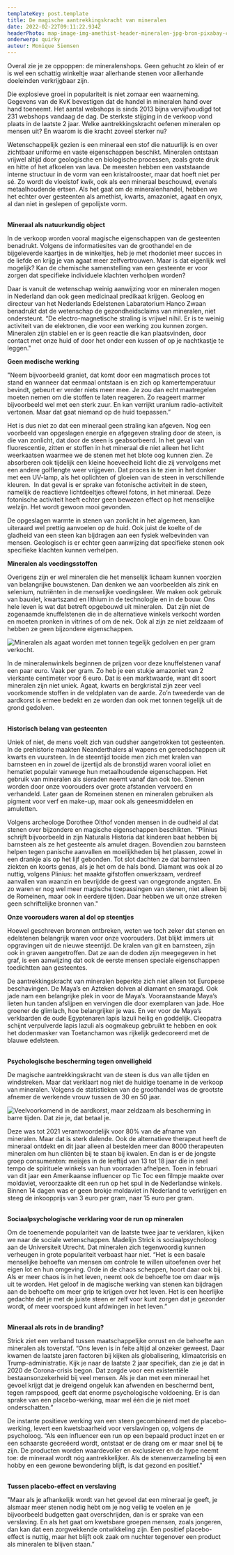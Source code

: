 ```yaml
---
templateKey: post.template
title: De magische aantrekkingskracht van mineralen
date: 2022-02-22T09:11:22.934Z
headerPhoto: map-image-img-amethist-header-mineralen-jpg-bron-pixabay-com-onderschrift-de-magische-kracht-van-mineralen
onderwerp: quirky
auteur: Monique Siemsen
---
```

Overal zie je ze oppoppen: de mineralenshops. Geen gehucht zo klein of er is wel een schattig winkeltje waar allerhande stenen voor allerhande doeleinden verkrijgbaar zijn. 

Die explosieve groei in populariteit is niet zomaar een waarneming. Gegevens van de KvK bevestigen dat de handel in mineralen hand over hand toeneemt. Het aantal webshops is sinds 2013 bijna vervijfvoudigd tot 231 webshops vandaag de dag. De sterkste stijging in de verkoop vond plaats in de laatste 2 jaar. Welke aantrekkingskracht oefenen mineralen op mensen uit? En waarom is die kracht zoveel sterker nu?

Wetenschappelijk gezien is een mineraal een stof die natuurlijk is en over zichtbaar uniforme en vaste eigenschappen beschikt. Mineralen ontstaan vrijwel altijd door geologische en biologische processen, zoals grote druk en hitte of het afkoelen van lava. De meesten hebben een vaststaande interne structuur in de vorm van een kristalrooster, maar dat hoeft niet per sé. Zo wordt de vloeistof kwik, ook als een mineraal beschouwd, evenals metaalhoudende ertsen. Als het gaat om de mineralenhandel, hebben we het echter over gesteenten als amethist, kwarts, amazoniet, agaat en onyx, al dan niet in geslepen of gepolijste vorm.

**\
Mineraal als natuurkundig object**

In de verkoop worden vooral magische eigenschappen van de gesteenten benadrukt. Volgens de informatiesites van de groothandel en de bijgeleverde kaartjes in de winkeltjes, heb je met rhodoniet meer succes in de liefde en krijg je van agaat meer zelfvertrouwen. Maar is dat eigenlijk wel mogelijk? Kan de chemische samenstelling van een gesteente er voor zorgen dat specifieke individuele klachten verholpen worden? 

Daar is vanuit de wetenschap weinig aanwijzing voor en mineralen mogen in Nederland dan ook geen medicinaal predikaat krijgen. Geoloog en directeur van het Nederlands Edelstenen Labaratorium Hanco Zwaan benadrukt dat de wetenschap de gezondheidsclaims van mineralen, niet ondersteunt. “De electro-magnetische straling is vrijwel nihil. Er is te weinig activiteit van de elektronen, die voor een werking zou kunnen zorgen. Mineralen zijn stabiel en er is geen reactie die kan plaatsvinden, door contact met onze huid of door het onder een kussen of op je nachtkastje te leggen."

**Geen medische werking**

"Neem bijvoorbeeld graniet, dat komt door een magmatisch proces tot stand en wanneer dat eenmaal ontstaan is en zich op kamertemperatuur bevindt, gebeurt er verder niets meer mee. Je zou dan echt maatregelen moeten nemen om die stoffen te laten reageren. Zo reageert marmer bijvoorbeeld wel met een sterk zuur. En kan verrijkt uranium radio-activiteit vertonen. Maar dat gaat niemand op de huid toepassen.”

Het is dus niet zo dat een mineraal geen straling kan afgeven. Nog een voorbeeld van opgeslagen energie en afgegeven straling door de steen, is die van zonlicht, dat door de steen is geabsorbeerd. In het geval van fluorescentie, zitten er stoffen in het mineraal die niet alleen het licht weerkaatsen waarmee we de stenen met het blote oog kunnen zien. Ze absorberen ook tijdelijk een kleine hoeveelheid licht die zij vervolgens met een andere golflengte weer vrijgeven. Dat proces is te zien in het donker met een UV-lamp, als het oplichten of gloeien van de steen in verschillende kleuren.  In dat geval is er sprake van fotonische activiteit in de steen, namelijk de reactieve lichtdeeltjes oftewel fotons, in het mineraal. Deze fotonische activiteit heeft echter geen bewezen effect op het menselijke welzijn. Het wordt gewoon mooi gevonden.

De opgeslagen warmte in stenen van zonlicht in het algemeen, kan uiteraard wel prettig aanvoelen op de huid. Ook juist de koelte of de gladheid van een steen kan bijdragen aan een fysiek welbevinden van mensen. Geologisch is er echter geen aanwijzing dat specifieke stenen ook specifieke klachten kunnen verhelpen.

**Mineralen als voedingsstoffen**

Overigens zijn er wel mineralen die het menselijk lichaam kunnen voorzien van belangrijke bouwstenen. Dan denken we aan voorbeelden als zink en selenium, nutriënten in de menselijke voedingsleer. We maken ook gebruik van bauxiet, kwartszand en lithium in de technologie en in de bouw. Ons hele leven is wat dat betreft opgebouwd uit mineralen.  Dat zijn niet de zogenaamde knuffelstenen die in de alternatieve winkels verkocht worden en moeten pronken in vitrines of om de nek. Ook al zijn ze niet zeldzaam of hebben ze geen bijzondere eigenschappen.

![Mineralen als agaat worden met tonnen tegelijk gedolven en per gram verkocht.](/img/mijnbouw-mineralen-veldplaat.jpg "Pixabay.com")

In de mineralenwinkels beginnen de prijzen voor deze knuffelstenen vanaf een paar euro. Vaak per gram. Zo heb je een stukje amazoniet van 2 vierkante centimeter voor 6 euro. Dat is een marktwaarde, want dit soort mineralen zijn niet uniek. Agaat, kwarts en bergkristal zijn zeer veel voorkomende stoffen in de veldplaten van de aarde. Zo’n tweederde van de aardkorst is ermee bedekt en ze worden dan ook met tonnen tegelijk uit de grond gedolven.

**\
Historisch belang van gesteenten**

Uniek of niet, de mens voelt zich van oudsher aangetrokken tot gesteenten. In de prehistorie maakten Neanderthalers al wapens en gereedschappen uit kwarts en vuursteen. In de steentijd tooide men zich met kralen van barnsteen en in zowel de ijzertijd als de bronstijd waren vooral ioliet en hematiet populair vanwege hun metaalhoudende eigenschappen. Het gebruik van mineralen als sieraden neemt vanaf dan ook toe. Stenen worden door onze voorouders over grote afstanden vervoerd en verhandeld. Later gaan de Romeinen stenen en mineralen gebruiken als pigment voor verf en make-up, maar ook als geneesmiddelen en amuletten. 

Volgens archeologe Dorothee Olthof vonden mensen in de oudheid al dat stenen over bijzondere en magische eigenschappen beschikten.  “Plinius schrijft bijvoorbeeld in zijn Naturalis Historia dat kinderen baat hebben bij barnsteen als ze het gesteente als amulet dragen. Bovendien zou barnsteen helpen tegen panische aanvallen en moeilijkheden bij het plassen, zowel in een drankje als op het lijf gebonden. Tot slot dachten ze dat barnsteen ziekten en koorts genas, als je het om de hals bond. Diamant was ook al zo nuttig, volgens Plinius: het maakte gifstoffen onwerkzaam, verdreef aanvallen van waanzin en bevrijdde de geest van ongegronde angsten. En zo waren er nog wel meer magische toepassingen van stenen, niet alleen bij de Romeinen, maar ook in eerdere tijden. Daar hebben we uit onze streken geen schriftelijke bronnen van."

**Onze voorouders waren al dol op steentjes**

Hoewel geschreven bronnen ontbreken, weten we toch zeker dat stenen en edelstenen belangrijk waren voor onze voorouders. Dat blijkt immers uit opgravingen uit de nieuwe steentijd. De kralen van git en barnsteen, zijn ook in graven aangetroffen. Dat ze aan de doden zijn meegegeven in het graf, is een aanwijzing dat ook de eerste mensen speciale eigenschappen toedichtten aan gesteentes.

De aantrekkingskracht van mineralen beperkte zich niet alleen tot Europese beschavingen. De Maya’s en Azteken dolven al diamant en smaragd. Ook jade nam een belangrijke plek in voor de Maya’s. Vooraanstaande Maya’s lieten hun tanden afslijpen en vervingen die door exemplaren van jade. Hoe groener de glimlach, hoe belangrijker je was. En ver voor de Maya’s verklaarden de oude Egyptenaren lapis lazuli heilig en goddelijk. Cleopatra schijnt verpulverde lapis lazuli als oogmakeup gebruikt te hebben en ook het dodenmasker van Toetanchamon was rijkelijk gedecoreerd met de blauwe edelsteen.

**\
Psychologische bescherming tegen onveiligheid**

De magische aantrekkingskracht van de steen is dus van alle tijden en windstreken. Maar dat verklaart nog niet de huidige toename in de verkoop van mineralen. Volgens de statistieken van de groothandel was de grootste afnemer de werkende vrouw tussen de 30 en 50 jaar. 

![Veelvoorkomend in de aardkorst, maar zeldzaam als bescherming in barre tijden. Dat zie je, dat betaal je.](/img/agaat-geslepen-mineralen.jpg "Pixabay.com")

Deze was tot 2021 verantwoordelijk voor 80% van de afname van mineralen. Maar dat is sterk dalende. Ook de alternatieve therapeut heeft de mineraal ontdekt en dit jaar alleen al bestelden meer dan 8000 therapeuten mineralen om hun cliënten bij te staan bij kwalen. En dan is er de jongste groep consumenten: meisjes in de leeftijd van 13 tot 18 jaar die in snel tempo de spirituele winkels van hun voorraden afhelpen. Toen in februari van dit jaar een Amerikaanse influencer op Tic Toc een filmpje maakte over moldaviet, veroorzaakte dit een run op het spul in de Nederlandse winkels. Binnen 14 dagen was er geen brokje moldaviet in Nederland te verkrijgen en steeg de inkoopprijs van 3 euro per gram, naar 15 euro per gram.

**\
Sociaalpsychologische verklaring voor de run op mineralen**

Om de toenemende populariteit van de laatste twee jaar te verklaren, kijken we naar de sociale wetenschappen. Madelijn Strick is sociaalpsycholoog aan de Universiteit Utrecht. Dat mineralen zich tegenwoordig kunnen verheugen in grote populariteit verbaast haar niet. “Het is een basale menselijke behoefte van mensen om controle te willen uitoefenen over het eigen lot en hun omgeving. Orde in de chaos scheppen, hoort daar ook bij. Als er meer chaos is in het leven, neemt ook de behoefte toe om daar wijs uit te worden. Het geloof in de magische werking van stenen kan bijdragen aan de behoefte om meer grip te krijgen over het leven. Het is een heerlijke gedachte dat je met de juiste steen er zelf voor kunt zorgen dat je gezonder wordt, of meer voorspoed kunt afdwingen in het leven.”

**\
Mineraal als rots in de branding?**

Strick ziet een verband tussen maatschappelijke onrust en de behoefte aan mineralen als toverstaf. “Ons leven is in feite altijd al onzeker geweest. Daar kwamen de laatste jaren factoren bij kijken als globalisering, klimaatcrisis en Trump-administratie. Kijk je naar de laatste 2 jaar specifiek, dan zie je dat in 2020 de Corona-crisis begon. Dat zorgde voor een existentiële bestaansonzekerheid bij veel mensen. Als je dan met een mineraal het gevoel krijgt dat je dreigend ongeluk kan afwenden en beschermd bent, tegen rampspoed, geeft dat enorme psychologische voldoening. Er is dan sprake van een placebo-werking, maar wel één die je niet moet onderschatten.”

De instante positieve werking van een steen gecombineerd met de placebo-werking, levert een kwetsbaarheid voor verslavingen op, volgens de psycholoog. “Als een influencer een run op een bepaald product inzet en er een schaarste gecreëerd wordt, ontstaat er de drang om er maar snel bij te zijn. De producten worden waardevoller en exclusiever en de hype neemt toe: de mineraal wordt nóg aantrekkelijker. Als de stenenverzameling bij een hobby en een gewone bewondering blijft, is dat gezond en positief." 

**\
Tussen placebo-effect en verslaving**

"Maar als je afhankelijk wordt van het gevoel dat een mineraal je geeft, je alsmaar meer stenen nodig hebt om je nog veilig te voelen en je bijvoorbeeld budgetten gaat overschrijden, dan is er sprake van een verslaving. En als het gaat om kwetsbare groepen mensen, zoals jongeren, dan kan dat een zorgwekkende ontwikkeling zijn. Een positief placebo-effect is nuttig, maar het blijft ook zaak om nuchter tegenover een product als mineralen te blijven staan.”
